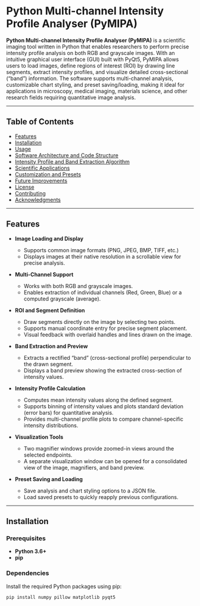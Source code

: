 # Python Multi-channel Intensity Profile Analyser (PyMIPA)

**Python Multi-channel Intensity Profile Analyser (PyMIPA)** is a scientific imaging tool written in Python that enables researchers to perform precise intensity profile analysis on both RGB and grayscale images. With an intuitive graphical user interface (GUI) built with PyQt5, PyMIPA allows users to load images, define regions of interest (ROI) by drawing line segments, extract intensity profiles, and visualize detailed cross-sectional (“band”) information. The software supports multi-channel analysis, customizable chart styling, and preset saving/loading, making it ideal for applications in microscopy, medical imaging, materials science, and other research fields requiring quantitative image analysis.

---

## Table of Contents

- [Features](##features)
- [Installation](##installation)
- [Usage](##usage)
- [Software Architecture and Code Structure](#software-architecture-and-code-structure)
- [Intensity Profile and Band Extraction Algorithm](#intensity-profile-and-band-extraction-algorithm)
- [Scientific Applications](#scientific-applications)
- [Customization and Presets](#customization-and-presets)
- [Future Improvements](#future-improvements)
- [License](#license)
- [Contributing](#contributing)
- [Acknowledgments](#acknowledgments)

---

## Features

- **Image Loading and Display**
  - Supports common image formats (PNG, JPEG, BMP, TIFF, etc.)
  - Displays images at their native resolution in a scrollable view for precise analysis.

- **Multi-Channel Support**
  - Works with both RGB and grayscale images.
  - Enables extraction of individual channels (Red, Green, Blue) or a computed grayscale (average).

- **ROI and Segment Definition**
  - Draw segments directly on the image by selecting two points.
  - Supports manual coordinate entry for precise segment placement.
  - Visual feedback with overlaid handles and lines drawn on the image.

- **Band Extraction and Preview**
  - Extracts a rectified “band” (cross-sectional profile) perpendicular to the drawn segment.
  - Displays a band preview showing the extracted cross-section of intensity values.

- **Intensity Profile Calculation**
  - Computes mean intensity values along the defined segment.
  - Supports binning of intensity values and plots standard deviation (error bars) for quantitative analysis.
  - Provides multi-channel profile plots to compare channel-specific intensity distributions.

- **Visualization Tools**
  - Two magnifier windows provide zoomed-in views around the selected endpoints.
  - A separate visualization window can be opened for a consolidated view of the image, magnifiers, and band preview.

- **Preset Saving and Loading**
  - Save analysis and chart styling options to a JSON file.
  - Load saved presets to quickly reapply previous configurations.

---

## Installation

### Prerequisites

- **Python 3.6+**
- **pip**

### Dependencies

Install the required Python packages using pip:

```bash
pip install numpy pillow matplotlib pyqt5
